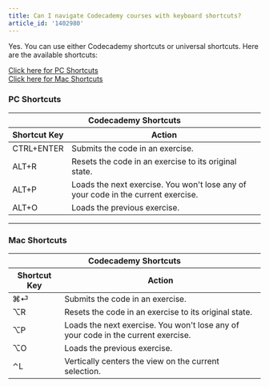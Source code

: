 ```yaml
---
title: Can I navigate Codecademy courses with keyboard shortcuts?
article_id: '1402980'
---
```

Yes. You can use either Codecademy shortcuts or universal shortcuts. Here are the available shortcuts:

[Click here for PC Shortcuts](#pc-shortcuts)
<br>
[Click here for Mac Shortcuts](#mac-shortcuts)

### PC Shortcuts
<table>
  <thead>
    <tr>
      <th colspan='2'>Codecademy Shortcuts</th>
    </tr>
    <tr>
      <th>Shortcut Key</th>
      <th>Action</th>
    </tr>
  </thead>
  <tbody>
    <tr>
      <td>
        CTRL+ENTER
      </td>
      <td>Submits the code in an exercise.</td>
    </tr>
    <tr>
      <td>
        ALT+R
      </td>
      <td>Resets the code in an exercise to its original state.</td>
    </tr>
    <tr>
      <td>
        ALT+P
      </td>
      <td>Loads the next exercise. You won't lose any of your code in the current exercise.</td>
    </tr>
    <tr>
      <td>
        ALT+O
      </td>
      <td>Loads the previous exercise.</td>
    </tr>
  </tbody>
</table>

<hr>

### Mac Shortcuts
<table>
  <thead>
    <tr>
      <th colspan='2'>Codecademy Shortcuts</th>
    </tr>
    <tr>
      <th>Shortcut Key</th>
      <th>Action</th>
    </tr>
  </thead>
  <tbody>
    <tr>
      <td>
        &#8984;&#9166;
      </td>
      <td>Submits the code in an exercise.</td>
    </tr>
    <tr>
      <td>
        &#8997;R
      </td>
      <td>Resets the code in an exercise to its original state.</td>
    </tr>
    <tr>
      <td>
        &#8997;P
      </td>
      <td>Loads the next exercise. You won't lose any of your code in the current exercise.</td>
    </tr>
    <tr>
      <td>
        &#8997;O
      </td>
      <td>Loads the previous exercise.</td>
    </tr>
    <tr>
      <td>
        &#8963;L
      </td>
      <td>Vertically centers the view on the current selection.</td>
    </tr>
  </tbody>
</table>


  [1]: 
  [2]: